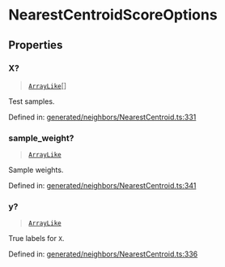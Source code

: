 # NearestCentroidScoreOptions

## Properties

### X?

> [`ArrayLike`](../types/ArrayLike.md)[]

Test samples.

Defined in:  [generated/neighbors/NearestCentroid.ts:331](https://github.com/transitive-bullshit/scikit-learn-ts/blob/92ab806/packages/sklearn/src/generated/neighbors/NearestCentroid.ts#L331)

### sample\_weight?

> [`ArrayLike`](../types/ArrayLike.md)

Sample weights.

Defined in:  [generated/neighbors/NearestCentroid.ts:341](https://github.com/transitive-bullshit/scikit-learn-ts/blob/92ab806/packages/sklearn/src/generated/neighbors/NearestCentroid.ts#L341)

### y?

> [`ArrayLike`](../types/ArrayLike.md)

True labels for `X`.

Defined in:  [generated/neighbors/NearestCentroid.ts:336](https://github.com/transitive-bullshit/scikit-learn-ts/blob/92ab806/packages/sklearn/src/generated/neighbors/NearestCentroid.ts#L336)
